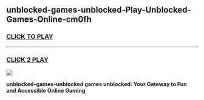 
## unblocked-games-unblocked-Play-Unblocked-Games-Online-cm0fh
<h3>
<a href="https://premium76.site?title=unblocked-games-unblocked&ref=25A">CLICK TO PLAY</a></h3>
<hr>

<h3>
<a href="https://premium76.site?title=unblocked-games-unblocked&ref=25A">CLICK 2 PLAY</a>
  
</h3>

<a href="https://premium76.site?title=unblocked-games-unblocked&ref=25A"><img src="https://clearcache.store/games.png"></a>


**unblocked-games-unblocked games unblocked: Your Gateway to Fun and Accessible Online Gaming**
